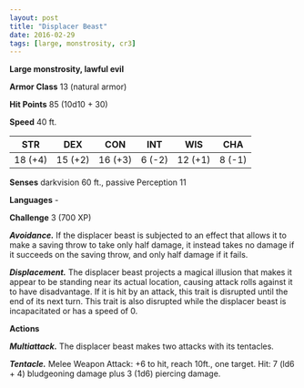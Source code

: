 ```yaml
---
layout: post
title: "Displacer Beast"
date: 2016-02-29
tags: [large, monstrosity, cr3]
---
```


**Large monstrosity, lawful evil**

**Armor Class** 13 (natural armor)

**Hit Points** 85 (10d10 + 30)

**Speed** 40 ft.

|   STR   |   DEX   |   CON   |   INT   |   WIS   |   CHA   |
|:-----:|:-----:|:-----:|:-----:|:-----:|:-----:|
| 18 (+4) | 15 (+2) | 16 (+3) | 6 (-2) | 12 (+1) | 8 (-1) |

**Senses** darkvision 60 ft., passive Perception 11 

**Languages** -

**Challenge** 3 (700 XP)

***Avoidance.*** If the displacer beast is subjected to an effect that allows it to make a saving throw to take only half damage, it instead takes no damage if it succeeds on the saving throw, and only half damage if it fails.

***Displacement.*** The displacer beast projects a magical illusion that makes it appear to be standing near its actual location, causing attack rolls against it to have disadvantage. If it is hit by an attack, this trait is disrupted until the end of its next turn. This trait is also disrupted while the displacer beast is incapacitated or has a speed of 0.

**Actions** 

***Multiattack.*** The displacer beast makes two attacks with its tentacles.

***Tentacle.*** Melee Weapon Attack: +6 to hit, reach 10ft., one target. Hit: 7 (ld6 + 4) bludgeoning damage plus 3 (1d6) piercing damage.
